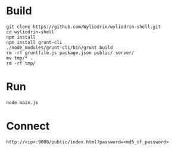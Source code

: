 Build
=====

```
git clone https://github.com/Wyliodrin/wyliodrin-shell.git
cd wyliodrin-shell
npm install
npm install grunt-cli
./node_modules/grunt-cli/bin/grunt build
rm -rf gruntfile.js package.json public/ server/
mv tmp/* .
rm -rf tmp/
```

Run
===
```
node main.js
```

Connect
=======
```
http://<ip>:9000/public/index.html?password=<md5_of_password>
```
